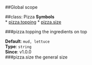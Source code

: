##Global scope
<a name="Pizza"></a>

##class: Pizza
**Symbols**  
    * [pizza.topping](#Pizza#topping)
    * [pizza.size](#Pizza#size)

<a name="Pizza#topping"></a>
###pizza.topping
the ingredients on top

**Default**: `mud, lettuce`  
**Type**: `string`  
**Since**: v1.0.0  
<a name="Pizza#size"></a>
###pizza.size
the general size

  
